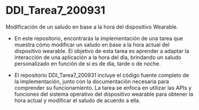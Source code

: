# DDI_Tarea7_200931
Modificación de un saludo en base a la hora del dispositivo Wearable.


 - En este repositorio, encontrarás la implementación de una tarea que muestra cómo modificar un saludo en base a la hora actual del dispositivo wearable. El objetivo de esta tarea es aprender a adaptar la interacción de una aplicación a la hora del día, brindando un saludo personalizado en función de si es de día, tarde o de noche.

 - El repositorio DDI_Tarea7_200931 incluye el código fuente completo de la implementación, junto con la documentación necesaria para comprender su funcionamiento. La tarea se enfoca en utilizar las APIs y funciones del sistema operativo del dispositivo wearable para obtener la hora actual y modificar el saludo de acuerdo a ella.
